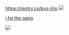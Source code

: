 https://rentry.co/kys-trio ![](https://watermelon.crd.co/assets/images/gallery03/78ab89e9.png?v=6332de85)

[i fw the gang](https://rentry.co/carouselnightdevs)

![](https://media.discordapp.net/attachments/1207400681678311458/1261949716888027156/copy_30F5523C-D6D3-4DA7-899C-97F521C068E4-ezgif.com-cut_1.gif?ex=6694d1c2&is=66938042&hm=ee8ec9a359098bea9701057ddc6fe11d0da1be84056a66fce19fdced44443897&=&width=565&height=565)
